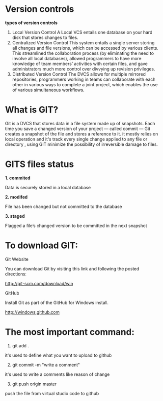 # Version controls
**types of version controls**
1. Local Version Control
 A Local VCS entails one database on your hard disk that stores changes to files.
 2. Centralized Version Control
This system entails a single server storing all changes and file versions, which can be accessed by various clients. This streamlined the collaboration process (by eliminating the need to involve all local databases), allowed programmers to have more knowledge of team members’ activities with certain files, and gave administrators much more control over divvying up revision privileges.
3. Distributed Version Control
The DVCS allows for multiple mirrored repositories, programmers working in teams can collaborate with each other in various ways to complete a joint project, which enables the use of various simultaneous workflows.
# What is GIT?
Git is a DVCS that stores data in a file system made up of snapshots. Each time you save a changed version of your project — called commit — Git creates a snapshot of the file and stores a reference to it. it mostly relies on  local operation and it's track every single change applied to any file or directory , using GIT minimize the possibility of irreversible damage to files.
# GITS files status
**1. commited**

Data is securely stored in a local database

**2. modifed**

File has been changed but not committed to the database

**3. staged**

Flagged a file’s changed version to be committed in the next snapshot
# To download GIT:
Git Website

You can download Git by visiting this link and following the posted directions:

http://git-scm.com/download/win

GitHub

Install Git as part of the GitHub for Windows install.

http://windows.github.com

# The most important command:
1. git add .

it's used to define what you want to upload to github

2. git commit -m "write a comment"

it's used to write a comments like reason of change 

3. git push origin master

push the file from virtual studio code to github 





